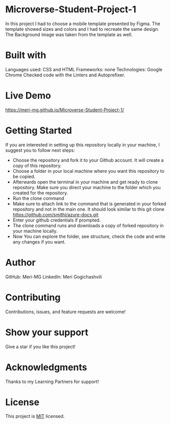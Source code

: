 # Microverse-Student-Project-1
In this project I had to choose a mobile template presented by Figma.
The template showed sizes and colors and I had to recreate the same design. 
The Background image was taken from the template as well.

# Built with
Languages used: CSS and HTML
Frameworks: none
Technologies: Google Chrome
Checked code with the Linters and Autoprefixer. 


# Live Demo
https://meri-mg.github.io/Microverse-Student-Project-1/

# Getting Started
If you are interested in setting up this repository locally in your machine, I suggest you to follow next steps:
- Choose the repository and fork it to your Github account. It will create a copy of this repository.
- Choose a folder in your local machine where you want this repository to be copied.
- Afterwards open the terminal in your machine and get ready to clone repository. Make sure you direct your machine to the folder which you created for the repository.
- Run the clone command
- Make sure to attach link to the command that is generated in your forked repository and not in the main one. It should look similar to this git clone https://github.com/smithj/azure-docs.git
- Enter your github credentials if prompted.
- The clone command runs and downloads a copy of forked repository in your machine locally.
- Now You can explore the folder, see structure, check the code and write any changes if you want.

# Author
GitHub: Meri-MG 
LinkedIn: Meri Gogichashvili

# Contributing
Contributions, issues, and feature requests are welcome!

# Show your support
Give a star if you like this project!

# Acknowledgments
Thanks to my Learning Partners for support!

# License
This project is [MIT](https://mit-license.org/) licensed.

